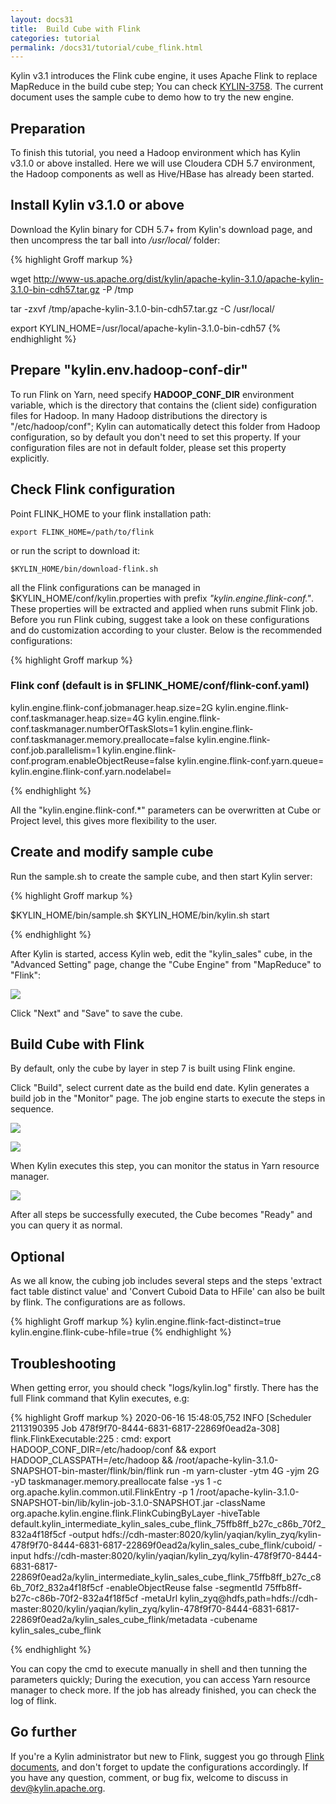 ```yaml
---
layout: docs31
title:  Build Cube with Flink
categories: tutorial
permalink: /docs31/tutorial/cube_flink.html
---
```

Kylin v3.1 introduces the Flink cube engine, it uses Apache Flink to replace MapReduce in the build cube step; You can check [KYLIN-3758](https://issues.apache.org/jira/browse/KYLIN-3758). The current document uses the sample cube to demo how to try the new engine.


## Preparation
To finish this tutorial, you need a Hadoop environment which has Kylin v3.1.0 or above installed. Here we will use Cloudera CDH 5.7 environment, the Hadoop components as well as Hive/HBase has already been started. 

## Install Kylin v3.1.0 or above

Download the Kylin binary for CDH 5.7+ from Kylin's download page, and then uncompress the tar ball into */usr/local/* folder:

{% highlight Groff markup %}

wget http://www-us.apache.org/dist/kylin/apache-kylin-3.1.0/apache-kylin-3.1.0-bin-cdh57.tar.gz -P /tmp

tar -zxvf /tmp/apache-kylin-3.1.0-bin-cdh57.tar.gz -C /usr/local/

export KYLIN_HOME=/usr/local/apache-kylin-3.1.0-bin-cdh57
{% endhighlight %}

## Prepare "kylin.env.hadoop-conf-dir"

To run Flink on Yarn, need specify **HADOOP_CONF_DIR** environment variable, which is the directory that contains the (client side) configuration files for Hadoop. In many Hadoop distributions the directory is "/etc/hadoop/conf"; Kylin can automatically detect this folder from Hadoop configuration, so by default you don't need to set this property. If your configuration files are not in default folder, please set this property explicitly.

## Check Flink configuration

Point FLINK_HOME to your flink installation path:

```$xslt
export FLINK_HOME=/path/to/flink
``` 

or run the script to download it:

```$xslt
$KYLIN_HOME/bin/download-flink.sh
```

all the Flink configurations can be managed in $KYLIN_HOME/conf/kylin.properties with prefix *"kylin.engine.flink-conf."*. These properties will be extracted and applied when runs submit Flink job.
Before you run Flink cubing, suggest take a look on these configurations and do customization according to your cluster. Below is the recommended configurations:

{% highlight Groff markup %}
### Flink conf (default is in $FLINK_HOME/conf/flink-conf.yaml)
kylin.engine.flink-conf.jobmanager.heap.size=2G
kylin.engine.flink-conf.taskmanager.heap.size=4G
kylin.engine.flink-conf.taskmanager.numberOfTaskSlots=1
kylin.engine.flink-conf.taskmanager.memory.preallocate=false
kylin.engine.flink-conf.job.parallelism=1
kylin.engine.flink-conf.program.enableObjectReuse=false
kylin.engine.flink-conf.yarn.queue=
kylin.engine.flink-conf.yarn.nodelabel=

{% endhighlight %}

All the "kylin.engine.flink-conf.*" parameters can be overwritten at Cube or Project level, this gives more flexibility to the user.

## Create and modify sample cube

Run the sample.sh to create the sample cube, and then start Kylin server:

{% highlight Groff markup %}

$KYLIN_HOME/bin/sample.sh
$KYLIN_HOME/bin/kylin.sh start

{% endhighlight %}

After Kylin is started, access Kylin web, edit the "kylin_sales" cube, in the "Advanced Setting" page, change the "Cube Engine" from "MapReduce" to "Flink":


   ![](/images/tutorial/3.1/Flink-Cubing-Tutorial/1_flink_engine.png)

Click "Next" and "Save" to save the cube.


## Build Cube with Flink

By default, only the cube by layer in step 7 is built using Flink engine. 

Click "Build", select current date as the build end date. Kylin generates a build job in the "Monitor" page. The job engine starts to execute the steps in sequence. 


   ![](/images/tutorial/3.1/Flink-Cubing-Tutorial/2_flink_job.png)


   ![](/images/tutorial/3.1/Flink-Cubing-Tutorial/3_flink_cubing.png)

When Kylin executes this step, you can monitor the status in Yarn resource manager. 


   ![](/images/tutorial/3.1/Flink-Cubing-Tutorial/4_job_on_yarn.png)


After all steps be successfully executed, the Cube becomes "Ready" and you can query it as normal.


## Optional

As we all know, the cubing job includes several steps and the steps 'extract fact table distinct value' and 'Convert Cuboid Data to HFile' can also be built by flink. The configurations are as follows.

{% highlight Groff markup %}
kylin.engine.flink-fact-distinct=true
kylin.engine.flink-cube-hfile=true
{% endhighlight %}


## Troubleshooting

When getting error, you should check "logs/kylin.log" firstly. There has the full Flink command that Kylin executes, e.g:

{% highlight Groff markup %}
2020-06-16 15:48:05,752 INFO  [Scheduler 2113190395 Job 478f9f70-8444-6831-6817-22869f0ead2a-308] flink.FlinkExecutable:225 : cmd: export HADOOP_CONF_DIR=/etc/hadoop/conf && export HADOOP_CLASSPATH=/etc/hadoop && /root/apache-kylin-3.1.0-SNAPSHOT-bin-master/flink/bin/flink run -m yarn-cluster  -ytm 4G -yjm 2G -yD taskmanager.memory.preallocate false -ys 1 -c org.apache.kylin.common.util.FlinkEntry -p 1 /root/apache-kylin-3.1.0-SNAPSHOT-bin/lib/kylin-job-3.1.0-SNAPSHOT.jar -className org.apache.kylin.engine.flink.FlinkCubingByLayer -hiveTable default.kylin_intermediate_kylin_sales_cube_flink_75ffb8ff_b27c_c86b_70f2_832a4f18f5cf -output hdfs://cdh-master:8020/kylin/yaqian/kylin_zyq/kylin-478f9f70-8444-6831-6817-22869f0ead2a/kylin_sales_cube_flink/cuboid/ -input hdfs://cdh-master:8020/kylin/yaqian/kylin_zyq/kylin-478f9f70-8444-6831-6817-22869f0ead2a/kylin_intermediate_kylin_sales_cube_flink_75ffb8ff_b27c_c86b_70f2_832a4f18f5cf -enableObjectReuse false -segmentId 75ffb8ff-b27c-c86b-70f2-832a4f18f5cf -metaUrl kylin_zyq@hdfs,path=hdfs://cdh-master:8020/kylin/yaqian/kylin_zyq/kylin-478f9f70-8444-6831-6817-22869f0ead2a/kylin_sales_cube_flink/metadata -cubename kylin_sales_cube_flink

{% endhighlight %}

You can copy the cmd to execute manually in shell and then tunning the parameters quickly; During the execution, you can access Yarn resource manager to check more. If the job has already finished, you can check the log of flink. 

## Go further

If you're a Kylin administrator but new to Flink, suggest you go through [Flink documents](https://ci.apache.org/projects/flink/flink-docs-release-1.9/), and don't forget to update the configurations accordingly. 
If you have any question, comment, or bug fix, welcome to discuss in dev@kylin.apache.org.
